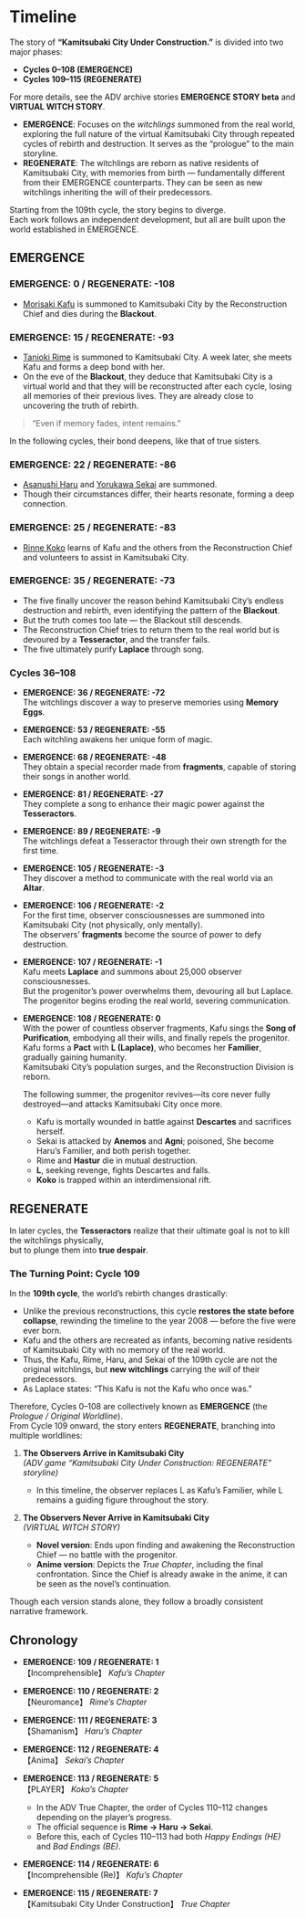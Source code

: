 # Timeline

The story of **“Kamitsubaki City Under Construction.”** is divided into two major phases:

- **Cycles 0–108 (EMERGENCE)**
- **Cycles 109–115 (REGENERATE)**

For more details, see the ADV archive stories **EMERGENCE STORY beta** and **VIRTUAL WITCH STORY**.

- **EMERGENCE**: Focuses on the *witchlings* summoned from the real world, exploring the full nature of the virtual Kamitsubaki City through repeated cycles of rebirth and destruction. It serves as the “prologue” to the main storyline.  
- **REGENERATE**: The witchlings are reborn as native residents of Kamitsubaki City, with memories from birth — fundamentally different from their EMERGENCE counterparts. They can be seen as new witchlings inheriting the will of their predecessors.  

Starting from the 109th cycle, the story begins to diverge.  
Each work follows an independent development, but all are built upon the world established in EMERGENCE.

## EMERGENCE

### EMERGENCE: 0 / REGENERATE: -108
- [Morisaki Kafu](/character/morisaki_kafu) is summoned to Kamitsubaki City by the Reconstruction Chief and dies during the **Blackout**.

### EMERGENCE: 15 / REGENERATE: -93
- [Tanioki Rime](/character/tanioki_rime) is summoned to Kamitsubaki City. A week later, she meets Kafu and forms a deep bond with her.  
- On the eve of the **Blackout**, they deduce that Kamitsubaki City is a virtual world and that they will be reconstructed after each cycle, losing all memories of their previous lives. They are already close to uncovering the truth of rebirth.  

> “Even if memory fades, intent remains.”

In the following cycles, their bond deepens, like that of true sisters.

### EMERGENCE: 22 / REGENERATE: -86
- [Asanushi Haru](/character/asanushi_haru) and [Yorukawa Sekai](/character/yorukawa_sekai) are summoned.  
- Though their circumstances differ, their hearts resonate, forming a deep connection.

### EMERGENCE: 25 / REGENERATE: -83
- [Rinne Koko](/character/rinne_koko) learns of Kafu and the others from the Reconstruction Chief and volunteers to assist in Kamitsubaki City.

### EMERGENCE: 35 / REGENERATE: -73
- The five finally uncover the reason behind Kamitsubaki City’s endless destruction and rebirth, even identifying the pattern of the **Blackout**.  
- But the truth comes too late — the Blackout still descends.  
- The Reconstruction Chief tries to return them to the real world but is devoured by a **Tesseractor**, and the transfer fails.  
- The five ultimately purify **Laplace** through song.


### Cycles 36–108

- **EMERGENCE: 36 / REGENERATE: -72**  
  The witchlings discover a way to preserve memories using **Memory Eggs**.  

- **EMERGENCE: 53 / REGENERATE: -55**  
  Each witchling awakens her unique form of magic.  

- **EMERGENCE: 68 / REGENERATE: -48**  
  They obtain a special recorder made from **fragments**, capable of storing their songs in another world.  

- **EMERGENCE: 81 / REGENERATE: -27**  
  They complete a song to enhance their magic power against the **Tesseractors**.  

- **EMERGENCE: 89 / REGENERATE: -9**  
  The witchlings defeat a Tesseractor through their own strength for the first time.  

- **EMERGENCE: 105 / REGENERATE: -3**  
  They discover a method to communicate with the real world via an **Altar**.  

- **EMERGENCE: 106 / REGENERATE: -2**  
  For the first time, observer consciousnesses are summoned into Kamitsubaki City (not physically, only mentally).  
  The observers’ **fragments** become the source of power to defy destruction.  

- **EMERGENCE: 107 / REGENERATE: -1**  
  Kafu meets **Laplace** and summons about 25,000 observer consciousnesses.  
  But the progenitor’s power overwhelms them, devouring all but Laplace.  
  The progenitor begins eroding the real world, severing communication.  

- **EMERGENCE: 108 / REGENERATE: 0**  
  With the power of countless observer fragments, Kafu sings the **Song of Purification**, embodying all their wills, and finally repels the progenitor.  
  Kafu forms a **Pact** with **L (Laplace)**, who becomes her **Familier**, gradually gaining humanity.  
  Kamitsubaki City’s population surges, and the Reconstruction Division is reborn.  

  The following summer, the progenitor revives—its core never fully destroyed—and attacks Kamitsubaki City once more.  
  - Kafu is mortally wounded in battle against **Descartes** and sacrifices herself.  
  - Sekai is attacked by **Anemos** and **Agni**; poisoned, She become Haru’s Familier, and both perish together.  
  - Rime and **Hastur** die in mutual destruction.  
  - **L**, seeking revenge, fights Descartes and falls.  
  - **Koko** is trapped within an interdimensional rift.


## REGENERATE

In later cycles, the **Tesseractors** realize that their ultimate goal is not to kill the witchlings physically,  
but to plunge them into **true despair**.

### The Turning Point: Cycle 109
In the **109th cycle**, the world’s rebirth changes drastically:  
- Unlike the previous reconstructions, this cycle **restores the state before collapse**, rewinding the timeline to the year 2008 — before the five were ever born.  
- Kafu and the others are recreated as infants, becoming native residents of Kamitsubaki City with no memory of the real world.  
- Thus, the Kafu, Rime, Haru, and Sekai of the 109th cycle are not the original witchlings, but **new witchlings** carrying the *will* of their predecessors.  
- As Laplace states: “This Kafu is not the Kafu who once was.”

Therefore, Cycles 0–108 are collectively known as **EMERGENCE** (the *Prologue / Original Worldline*).  
From Cycle 109 onward, the story enters **REGENERATE**, branching into multiple worldlines:

1. **The Observers Arrive in Kamitsubaki City**  
   *(ADV game “Kamitsubaki City Under Construction: REGENERATE” storyline)*  
   - In this timeline, the observer replaces L as Kafu’s Familier, while L remains a guiding figure throughout the story.

2. **The Observers Never Arrive in Kamitsubaki City**  
   *(VIRTUAL WITCH STORY)*  
   - **Novel version**: Ends upon finding and awakening the Reconstruction Chief — no battle with the progenitor.  
   - **Anime version**: Depicts the *True Chapter*, including the final confrontation. Since the Chief is already awake in the anime, it can be seen as the novel’s continuation.  

Though each version stands alone, they follow a broadly consistent narrative framework.


## Chronology

- **EMERGENCE: 109 / REGENERATE: 1**  
  【Incomprehensible】 *Kafu’s Chapter*  

- **EMERGENCE: 110 / REGENERATE: 2**  
  【Neuromance】 *Rime’s Chapter*  

- **EMERGENCE: 111 / REGENERATE: 3**  
  【Shamanism】 *Haru’s Chapter*  

- **EMERGENCE: 112 / REGENERATE: 4**  
  【Anima】 *Sekai’s Chapter*  

- **EMERGENCE: 113 / REGENERATE: 5**  
  【PLAYER】 *Koko’s Chapter*  
  - In the ADV True Chapter, the order of Cycles 110–112 changes depending on the player’s progress.  
  - The official sequence is **Rime → Haru → Sekai**.  
  - Before this, each of Cycles 110–113 had both *Happy Endings (HE)* and *Bad Endings (BE)*.  

- **EMERGENCE: 114 / REGENERATE: 6**  
  【Incomprehensible (Re)】 *Kafu’s Chapter*  

- **EMERGENCE: 115 / REGENERATE: 7**  
  【Kamitsubaki City Under Construction】 *True Chapter*